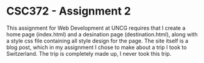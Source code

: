 <h1>
  CSC372 - Assignment 2
</h1>
<p>
  This assignment for Web Development at UNCG requires that I create a home page (index.html) and a desination page (destination.html), along with a style css file containing all style design for the page. The site itself is a blog post, which in my assignment I chose to make about a trip I took to Switzerland. The trip is completely made up, I never took this trip. 
</p>
